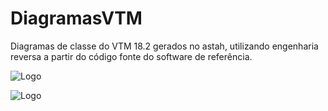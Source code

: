 # DiagramasVTM
Diagramas de classe do VTM 18.2 gerados no astah, utilizando engenharia reversa a partir do código fonte do software de referência.


![Logo](https://www.slashcam.de/images/news/H_266_VVC-Logo-15929_PIC1.jpg)

![Logo](https://astah.change-vision.com/ja/Resources/Images/logos/edition/uml_w500.png)
